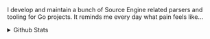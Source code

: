 I develop and maintain a bunch of Source Engine related parsers and tooling for Go projects. It reminds me every day what pain feels like...

<details>
  <summary>Github Stats</summary>
  <img align="left" src="https://github-readme-stats.vercel.app/api/top-langs/?username=galaco&layout=compact&hide=html" alt="galaco" /></p>
  <p>&nbsp;<img align="center" src="https://github-readme-stats.vercel.app/api?username=galaco&show_icons=true" alt="galaco" /></p>
</details>
